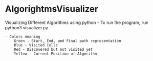 # AlgorightmsVisualizer
Visualizing Different Algorithms using python
    - To run the program, run
        python3 visualizer.py

    - Colors meaning
        Green - Start, End, and Final path representation
        Blue - Visited Cells
        Red - Discovered but not visited yet
        Yellow - Current Position of Algorithm

    